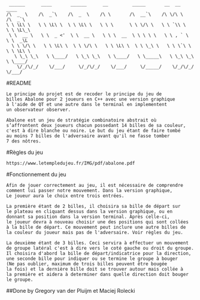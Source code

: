 ```
 ______      ____       ______      __         _____       __  __      ____      
/\  _  \    /\  _`\    /\  _  \    /\ \       /\  __`\    /\ \/\ \    /\  _`\    
\ \ \L\ \   \ \ \L\ \  \ \ \L\ \   \ \ \      \ \ \/\ \   \ \ `\\ \   \ \ \L\_\  
 \ \  __ \   \ \  _ <'  \ \  __ \   \ \ \  __  \ \ \ \ \   \ \ , ` \   \ \  _\L  
  \ \ \/\ \   \ \ \L\ \  \ \ \/\ \   \ \ \L\ \  \ \ \_\ \   \ \ \`\ \   \ \ \L\ \
   \ \_\ \_\   \ \____/   \ \_\ \_\   \ \____/   \ \_____\   \ \_\ \_\   \ \____/
    \/_/\/_/    \/___/     \/_/\/_/    \/___/     \/_____/    \/_/\/_/    \/___/ 
```
#README

	Le principe du projet est de recoder le principe du jeu de 
	billes Abalone pour 2 joueurs en C++ avec une version graphique
    à l'aide de QT et une autre dans le terminal en implementent
    un observateur observer.
	
	Abalone est un jeu de stratégie combinatoire abstrait où 
    s’affrontent deux joueurs chacun possedant 14 billes de sa couleur,
    c'est à dire blanche ou noire. Le but du jeu étant de faire tombé 
    au moins 7 billes de l'adversaire avant qu'il ne fasse tomber 
    7 des nôtres.
	
#Règles du jeu
	
	https://www.letempledujeu.fr/IMG/pdf/abalone.pdf

#Fonctionnement du jeu
    
    Afin de jouer correctement au jeu, il est nécessaire de comprendre
    comment lui passer notre mouvement. Dans la version graphique,
    Le joueur aura le choix entre trois entrées.

    La première étant de 2 billes, il choisira sa bille de départ sur 
    le plateau en cliquant dessus dans la version graphique, ou en 
    donnant sa position dans la version terminal. Après celle-ci, 
    le joueur devra à nouveau choisir une des positions qui sont collées
    à la bille de départ. Ce mouvement peut inclure une autre billes de 
    la couleur du joueur mais pas de l'adversaire. Voir règles du jeu.

    La deuxième étant de 3 billes. Ceci servira à effectuer un mouvement
    de groupe latéral c'est à dire vers le coté gauche ou droit du groupe.
    Il choisira d'abord la bille de départ/indicatrice pour la direction,
    une seconde bille pour indiquer ou se termine le groupe à bouger
    (Ne pas oublier, maximum de trois billes peuvent être bougée 
    la fois) et la dernière bille doit se trouver autour mais collée à
    la première et aidera à determiner dans quelle direction doit bouger
    le groupe.


##Done by Gregory van der Pluijm et Maciej Rolecki
